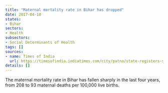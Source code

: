 ```yaml
---
title: "Maternal mortality rate in Bihar has dropped"
date: 2017-04-10
states:
- Bihar
sectors:
- Health
subsectors:
- Social Determinants of Health
tags: []
sources:
- name: Times of India
  url: https://timesofindia.indiatimes.com/city/patna/state-registers-sharp-fall-in-maternal-mortality-rate/articleshow/58072057.cms
details: []
---
```


The maternal mortality rate in Bihar has fallen sharply in the last four years, from 208 to 93 maternal deaths per 100,000 live births.

